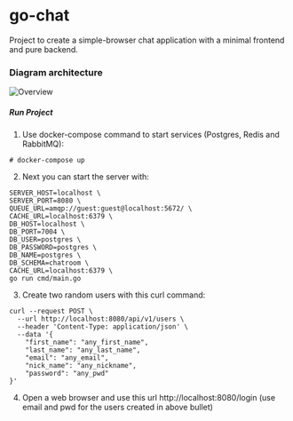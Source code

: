 # go-chat

Project to create a simple-browser chat application with a minimal frontend and pure backend.

### Diagram architecture

![Overview]([https://github.com/lsaavedra/go-chat/issues/2#issue-1338288484](https://user-images.githubusercontent.com/9138602/184556862-0091bffb-9cc7-4eb3-837c-cbc0b97d5186.jpg))

##### Run Project
1. Use docker-compose command to start services (Postgres, Redis and RabbitMQ):
```
# docker-compose up
```
2. Next you can start the server with:
```
SERVER_HOST=localhost \
SERVER_PORT=8080 \
QUEUE_URL=amqp://guest:guest@localhost:5672/ \
CACHE_URL=localhost:6379 \
DB_HOST=localhost \
DB_PORT=7004 \
DB_USER=postgres \
DB_PASSWORD=postgres \
DB_NAME=postgres \
DB_SCHEMA=chatroom \
CACHE_URL=localhost:6379 \
go run cmd/main.go
```
3. Create two random users with this curl command:
```
curl --request POST \
  --url http://localhost:8080/api/v1/users \
  --header 'Content-Type: application/json' \
  --data '{
	"first_name": "any_first_name",
	"last_name": "any_last_name",
	"email": "any_email",
	"nick_name": "any_nickname",
	"password": "any_pwd"
}'
```

4. Open a web browser and use this url http://localhost:8080/login (use email and pwd for the users created in above bullet)

